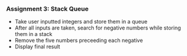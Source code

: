 ### Assignment 3: Stack Queue
- Take user inputted integers and store them in a queue
- After all inputs are taken, search for negative numbers while storing them in a stack
- Remove the five numbers preceeding each negative
- Display final result